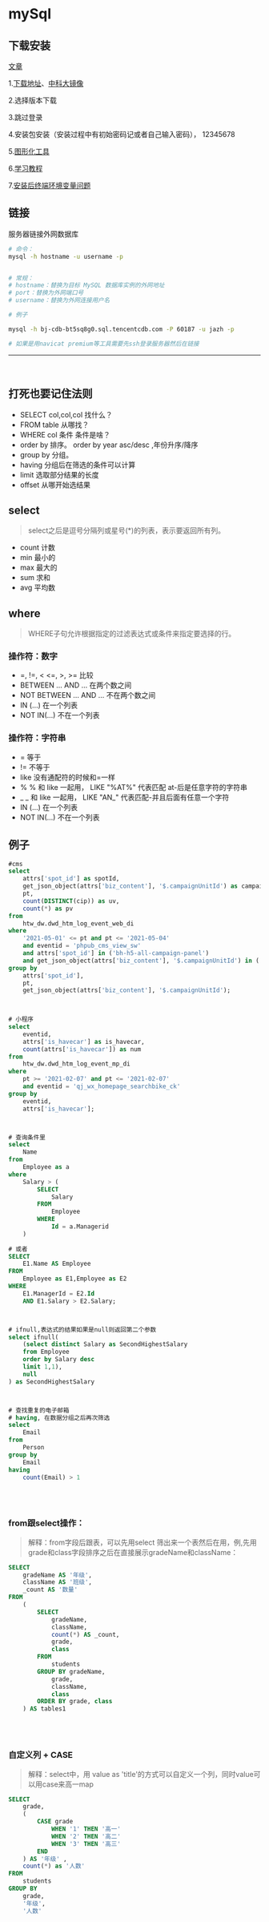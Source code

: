 # mySql
## 下载安装

[文章](https://www.cnblogs.com/yinzhengjie/p/10125609.html)

1.[下载地址](https://dev.mysql.com/downloads/mysql/)、[中科大镜像](https://mirrors.ustc.edu.cn/mysql-ftp/Downloads/)

2.选择版本下载

3.跳过登录

4.安装包安装（安装过程中有初始密码记或者自己输入密码）， 12345678

5.[图形化工具](https://macwk.com/soft/navicat-premium)

6.[学习教程](https://www.yiibai.com/mysql/sample-database.html)

7.[安装后终端环境变量问题](https://wenku.baidu.com/view/59e774567cd5360cba1aa8114431b90d6c85893f.html)


## 链接

服务器链接外网数据库
``` bash
# 命令：
mysql -h hostname -u username -p


# 常规： 
# hostname：替换为目标 MySQL 数据库实例的外网地址
# port：替换为外网端口号
# username：替换为外网连接用户名

# 例子

mysql -h bj-cdb-bt5sq8g0.sql.tencentcdb.com -P 60187 -u jazh -p

# 如果是用navicat premium等工具需要先ssh登录服务器然后在链接
```


----
<br/>

## 打死也要记住法则

- SELECT col,col,col 找什么？
- FROM table 从哪找？
- WHERE col 条件 条件是啥？
- order by 排序。 order by year asc/desc ,年份升序/降序
- group by 分组。
- having   分组后在筛选的条件可以计算
- limit    选取部分结果的长度
- offset   从哪开始选结果

## select 
> select之后是逗号分隔列或星号(*)的列表，表示要返回所有列。

- count        计数
- min            最小的
- max          最大的
- sum          求和
- avg          平均数


## where
> WHERE子句允许根据指定的过滤表达式或条件来指定要选择的行。

### 操作符：数字

- =, !=, < <=, >, >= 比较
- BETWEEN ... AND ... 在两个数之间
- NOT BETWEEN … AND … 不在两个数之间
- IN (…) 在一个列表
- NOT IN(...) 不在一个列表

### 操作符：字符串

- =                等于
- !=               不等于
- like             没有通配符的时候和=一样
- %                % 和 like 一起用， LIKE "%AT%" 代表匹配 at-后是任意字符的字符串
- \_               \_ 和 like 一起用， LIKE "AN\_" 代表匹配-并且后面有任意一个字符
- IN (…)         在一个列表
- NOT IN(...) 不在一个列表

## 例子

```sql
#cms
select
    attrs['spot_id'] as spotId,
    get_json_object(attrs['biz_content'], '$.campaignUnitId') as campaignUnitId,
    pt,
    count(DISTINCT(cip)) as uv,
    count(*) as pv
from
    htw_dw.dwd_htm_log_event_web_di
where
    '2021-05-01' <= pt and pt <= '2021-05-04'
    and eventid = 'phpub_cms_view_sw'
    and attrs['spot_id'] in ('bh-h5-all-campaign-panel')
    and get_json_object(attrs['biz_content'], '$.campaignUnitId') in ('94161')
group by
    attrs['spot_id'],
    pt,
    get_json_object(attrs['biz_content'], '$.campaignUnitId');

 

# 小程序
select
    eventid,
    attrs['is_havecar'] as is_havecar,
    count(attrs['is_havecar']) as num
from
    htw_dw.dwd_htm_log_event_mp_di
where
    pt >= '2021-02-07' and pt <= '2021-02-07'
    and eventid = 'qj_wx_homepage_searchbike_ck'
group by
    eventid,
    attrs['is_havecar'];



# 查询条件里
select
    Name
from
    Employee as a
where
    Salary > (
        SELECT
            Salary
        FROM
            Employee
        WHERE
            Id = a.Managerid
    )
 
# 或者
SELECT
    E1.Name AS Employee
FROM  
    Employee as E1,Employee as E2
WHERE
    E1.ManagerId = E2.Id
    AND E1.Salary > E2.Salary;



# ifnull,表达式的结果如果是null则返回第二个参数
select ifnull(
    (select distinct Salary as SecondHighestSalary
    from Employee
    order by Salary desc
    limit 1,1),
    null
) as SecondHighestSalary



# 查找重复的电子邮箱
# having, 在数据分组之后再次筛选
select
    Email
from
    Person
group by
    Email
having
    count(Email) > 1
```



<br/><br/>
### from跟select操作：
> 解释：from字段后跟表，可以先用select 筛出来一个表然后在用，例,先用grade和class字段排序之后在直接展示gradeName和className：

```sql
SELECT
	gradeName AS '年级',
	className AS '班级',
	_count AS '数量'
FROM
	(
        SELECT 
            gradeName, 
            className, 
            count(*) AS _count, 
            grade, 
            class 
        FROM 
            students 
        GROUP BY gradeName, 
            grade, 
            className, 
            class 
        ORDER BY grade, class 
    ) AS tables1
```
<br/><br/>
### 自定义列 + CASE
> 解释：select中，用 value as 'title'的方式可以自定义一个列，同时value可以用case来高一map

```sql
SELECT
	grade,
	( 
		CASE grade 
			WHEN '1' THEN '高一' 
			WHEN '2' THEN '高二' 
			WHEN '3' THEN '高三' 
		END 
	) AS '年级' ,
	count(*) as '人数'
FROM
	students
GROUP BY
	grade,
	'年级',
	'人数'

```



